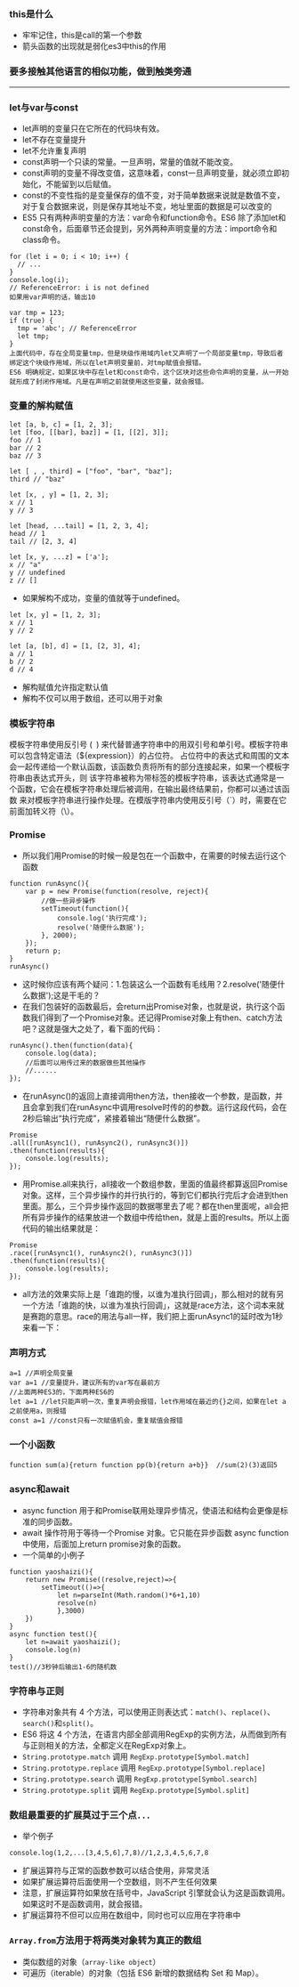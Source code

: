 ### this是什么
- 牢牢记住，this是call的第一个参数
- 箭头函数的出现就是弱化es3中this的作用
### 要多接触其他语言的相似功能，做到触类旁通
------------------------------------------
### let与var与const
- let声明的变量只在它所在的代码块有效。
- let不存在变量提升
- let不允许重复声明
- const声明一个只读的常量。一旦声明，常量的值就不能改变。
- const声明的变量不得改变值，这意味着，const一旦声明变量，就必须立即初始化，不能留到以后赋值。
- const的不变性指的是变量保存的值不变，对于简单数据来说就是数值不变，对于复合数据来说，则是保存其地址不变，地址里面的数据是可以改变的
- ES5 只有两种声明变量的方法：var命令和function命令。ES6 除了添加let和const命令，后面章节还会提到，另外两种声明变量的方法：import命令和class命令。
```
for (let i = 0; i < 10; i++) {
  // ...
}
console.log(i);
// ReferenceError: i is not defined
如果用var声明的话，输出10
```
```
var tmp = 123;
if (true) {
  tmp = 'abc'; // ReferenceError
  let tmp;
}
上面代码中，存在全局变量tmp，但是块级作用域内let又声明了一个局部变量tmp，导致后者绑定这个块级作用域，所以在let声明变量前，对tmp赋值会报错。
ES6 明确规定，如果区块中存在let和const命令，这个区块对这些命令声明的变量，从一开始就形成了封闭作用域。凡是在声明之前就使用这些变量，就会报错。
```
### 变量的解构赋值
```
let [a, b, c] = [1, 2, 3];
let [foo, [[bar], baz]] = [1, [[2], 3]];
foo // 1
bar // 2
baz // 3

let [ , , third] = ["foo", "bar", "baz"];
third // "baz"

let [x, , y] = [1, 2, 3];
x // 1
y // 3

let [head, ...tail] = [1, 2, 3, 4];
head // 1
tail // [2, 3, 4]

let [x, y, ...z] = ['a'];
x // "a"
y // undefined
z // []
```
- 如果解构不成功，变量的值就等于undefined。
```
let [x, y] = [1, 2, 3];
x // 1
y // 2

let [a, [b], d] = [1, [2, 3], 4];
a // 1
b // 2
d // 4
```
- 解构赋值允许指定默认值
- 解构不仅可以用于数组，还可以用于对象
### 模板字符串
模板字符串使用反引号 (` `) 来代替普通字符串中的用双引号和单引号。模板字符串可以包含特定语法（${expression}）的占位符。
占位符中的表达式和周围的文本会一起传递给一个默认函数，该函数负责将所有的部分连接起来，如果一个模板字符串由表达式开头，则
该字符串被称为带标签的模板字符串，该表达式通常是一个函数，它会在模板字符串处理后被调用，在输出最终结果前，你都可以通过该函数
来对模板字符串进行操作处理。在模版字符串内使用反引号（`）时，需要在它前面加转义符（\）。
### Promise
- 所以我们用Promise的时候一般是包在一个函数中，在需要的时候去运行这个函数
```
function runAsync(){
    var p = new Promise(function(resolve, reject){
        //做一些异步操作
        setTimeout(function(){
            console.log('执行完成');
            resolve('随便什么数据');
        }, 2000);
    });
    return p;            
}
runAsync()
```
- 这时候你应该有两个疑问：1.包装这么一个函数有毛线用？2.resolve('随便什么数据');这是干毛的？
- 在我们包装好的函数最后，会return出Promise对象，也就是说，执行这个函数我们得到了一个Promise对象。还记得Promise对象上有then、catch方法吧？这就是强大之处了，看下面的代码：
```
runAsync().then(function(data){
    console.log(data);
    //后面可以用传过来的数据做些其他操作
    //......
});
```
- 在runAsync()的返回上直接调用then方法，then接收一个参数，是函数，并且会拿到我们在runAsync中调用resolve时传的的参数。运行这段代码，会在2秒后输出“执行完成”，紧接着输出“随便什么数据”。
```
Promise
.all([runAsync1(), runAsync2(), runAsync3()])
.then(function(results){
    console.log(results);
});
```
- 用Promise.all来执行，all接收一个数组参数，里面的值最终都算返回Promise对象。这样，三个异步操作的并行执行的，等到它们都执行完后才会进到then里面。那么，三个异步操作返回的数据哪里去了呢？都在then里面呢，all会把所有异步操作的结果放进一个数组中传给then，就是上面的results。所以上面代码的输出结果就是：
```
Promise
.race([runAsync1(), runAsync2(), runAsync3()])
.then(function(results){
    console.log(results);
});
```
- all方法的效果实际上是「谁跑的慢，以谁为准执行回调」，那么相对的就有另一个方法「谁跑的快，以谁为准执行回调」，这就是race方法，这个词本来就是赛跑的意思。race的用法与all一样，我们把上面runAsync1的延时改为1秒来看一下：
### 声明方式
```
a=1 //声明全局变量
var a=1 //变量提升，建议所有的var写在最前方
//上面两种ES3的，下面两种ES6的
let a=1 //let只能声明一次，重复声明会报错，let作用域在最近的{}之间，如果在let a之前使用a，则报错
const a=1 //const只有一次赋值机会，重复赋值会报错
```
### 一个小函数
`function sum(a){return function pp(b){return a+b}}  //sum(2)(3)返回5`
### async和await
- async function 用于和Promise联用处理异步情况，使语法和结构会更像是标准的同步函数。
- await 操作符用于等待一个Promise 对象。它只能在异步函数 async function 中使用，后面加上return promise对象的函数。
- 一个简单的小例子
```
function yaoshaizi(){
    return new Promise((resolve,reject)=>{
        setTimeout(()=>{
            let n=parseInt(Math.random()*6+1,10)
            resolve(n)
            },3000)    
    })
}
async function test(){
    let n=await yaoshaizi();
    console.log(n)
}
test()//3秒钟后输出1-6的随机数
```
### 字符串与正则
- 字符串对象共有 4 个方法，可以使用正则表达式：`match()`、`replace()`、`search()`和`split()`。
- ES6 将这 4 个方法，在语言内部全部调用RegExp的实例方法，从而做到所有与正则相关的方法，全都定义在RegExp对象上。
- `String.prototype.match` 调用 `RegExp.prototype[Symbol.match]`
- `String.prototype.replace` 调用 `RegExp.prototype[Symbol.replace]`
- `String.prototype.search` 调用 `RegExp.prototype[Symbol.search]`
- `String.prototype.split` 调用 `RegExp.prototype[Symbol.split]`
### 数组最重要的扩展莫过于三个点`...`
- 举个例子
```
console.log(1,2,...[3,4,5,6],7,8)//1,2,3,4,5,6,7,8
```
- 扩展运算符与正常的函数参数可以结合使用，非常灵活
- 如果扩展运算符后面使用一个空数组，则不产生任何效果
- 注意，扩展运算符如果放在括号中，JavaScript 引擎就会认为这是函数调用。如果这时不是函数调用，就会报错。
- 扩展运算符不但可以应用在数组中，同时也可以应用在字符串中
### `Array.from`方法用于将两类对象转为真正的数组
- 类似数组的对象（`array-like object`）
- 可遍历（iterable）的对象（包括 ES6 新增的数据结构 Set 和 Map）。
